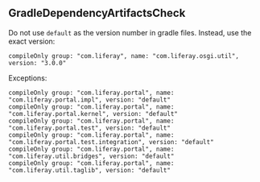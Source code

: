 ## GradleDependencyArtifactsCheck

Do not use `default` as the version number in gradle files. Instead, use the
exact version:

```
compileOnly group: "com.liferay", name: "com.liferay.osgi.util", version: "3.0.0"
```

Exceptions:

```
compileOnly group: "com.liferay.portal", name: "com.liferay.portal.impl", version: "default"
compileOnly group: "com.liferay.portal", name: "com.liferay.portal.kernel", version: "default"
compileOnly group: "com.liferay.portal", name: "com.liferay.portal.test", version: "default"
compileOnly group: "com.liferay.portal", name: "com.liferay.portal.test.integration", version: "default"
compileOnly group: "com.liferay.portal", name: "com.liferay.util.bridges", version: "default"
compileOnly group: "com.liferay.portal", name: "com.liferay.util.taglib", version: "default"
```